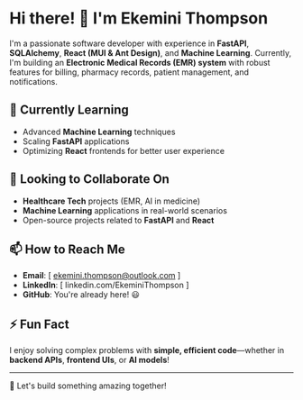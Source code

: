 # Hi there! 👋 I'm Ekemini Thompson

I'm a passionate software developer with experience in **FastAPI**, **SQLAlchemy**, **React (MUI & Ant Design)**, and **Machine Learning**. Currently, I'm building an **Electronic Medical Records (EMR) system** with robust features for billing, pharmacy records, patient management, and notifications.

## 🌱 Currently Learning
- Advanced **Machine Learning** techniques
- Scaling **FastAPI** applications
- Optimizing **React** frontends for better user experience

## 💞️ Looking to Collaborate On
- **Healthcare Tech** projects (EMR, AI in medicine)
- **Machine Learning** applications in real-world scenarios
- Open-source projects related to **FastAPI** and **React**

## 📫 How to Reach Me
- **Email**: [ ekemini.thompson@outlook.com ]
- **LinkedIn**: [ linkedin.com/EkeminiThompson ]
- **GitHub**: You're already here! 😃


## ⚡ Fun Fact
I enjoy solving complex problems with **simple, efficient code**—whether in **backend APIs**, **frontend UIs**, or **AI models**!

---

🚀 Let's build something amazing together!
